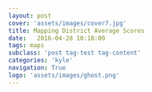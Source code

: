 ```yaml
---
layout: post
cover: 'assets/images/cover7.jpg'
title: Mapping District Average Scores
date:   2016-04-28 10:18:00
tags: maps
subclass: 'post tag-test tag-content'
categories: 'kyle'
navigation: True
logo: 'assets/images/ghost.png'
---
```

<script type="text/javascript" src="http://d3js.org/d3.v3.min.js"></script>
<script type="text/javascript" src="http://d3js.org/queue.v1.min.js"></script>
<script type="text/javascript" src="http://d3js.org/topojson.v0.min.js"></script>
<script src="http://d3js.org/queue.v1.min.js"></script>
<style>


	.info {
		padding: 6px 8px;
		font: 14px/16px Arial, Helvetica, sans-serif;
		background: white;
		background: rgba(255,255,255,0.8);
		box-shadow: 0 0 15px rgba(0,0,0,0.2);
		border-radius: 5px;
	}
	.info h4 {
		margin: 0 0 5px;
		color: #777;
	}
.legend {
	text-align: left;
	line-height: 18px;
	color: #555;
}
.legend i {
	width: 18px;
	height: 18px;
	float: left;
	margin-right: 8px;
	opacity: 0.7;
}
</style>
<div id="map">

</div>



<script>
queue()
    .defer(d3.json, 'district_map.json') // topojson polygons

    .await(doIt); // function that uses files

function doIt(error, schoolData) {
	console.warn('but'+error);
	console.warn('here');
function getColor(d) {
    return d > 3 ? '#3288bd' :
           d > 2  ? '#99d594' :
           d > 1  ? '#e6f598' :
           d > 0  ? '#ffffbf' :
           d > -1   ? '#fee08b' :
           d > -2   ? '#fc8d59' :
           d > -3   ? '#d53e4f' :
                      '#d53e4f';
}


var map = L.map('map').setView([47.6062, -122.3321], 11);
L.tileLayer('http://server.arcgisonline.com/ArcGIS/rest/services/Canvas/World_Light_Gray_Base/MapServer/tile/{z}/{y}/{x}', {
	maxZoom: 18,
	attribution: '&copy; <a href="http://www.openstreetmap.org/copyright">OpenStreetMap</a>'
}).addTo(map);



		// control that shows state info on hover
		var info = L.control();

		info.onAdd = function (map) {
			this._div = L.DomUtil.create('div', 'info');
			this.update();
			return this._div;
		};

		info.update = function (props) {
			this._div.innerHTML = '<h4>Achievement Gap</h4>' +  (props ?
				'<b>' + props.data_name + '</b><br />' + props.score + '% more White students meet standards than their Black peers'
				: 'Hover over a school');
		};

		info.addTo(map);

		// get border based on which is misisng
		function getBorderColor(d) {
			return d == 'white' ? 'white':
				  	 d == 'black' ? 'black':
						 d == 'none'  ? 'gray':
						 								 'gray';
		}

		// get color depending on population density value
		function getColor(d) {
		    return d > 3 ? '#3288bd' :
		           d > 2  ? '#99d594' :
		           d > 1  ? '#e6f598' :
		           d > 0  ? '#ffffbf' :
		           d > -1   ? '#fee08b' :
		           d > -2   ? '#fc8d59' :
		           d > -3   ? '#d53e4f' :
		                      '#d53e4f';
		}
		var lastClicked;

		function style(feature) {
			return {
				weight: 0.2,
				opacity: 1,
				color: getBorderColor('white'),
				dashArray: '3',
				fillOpacity: 0.7,
				fillColor: getColor(feature.properties.score)
			};
		}

		function highlightFeature(e) {
			var layer = e.target;

			layer.setStyle({
				weight: 5,
				color: getBorderColor('white'),
				dashArray: '',
				fillOpacity: 0.7
			});

			if (!L.Browser.ie && !L.Browser.opera) {
				layer.bringToFront();
			}

			info.update(layer.feature.properties);
			if (lastClicked) {
				resetHighlightClick(lastClicked);
			}
			lastClicked = e;
		}

		var geojson;

		function resetHighlightMouse(e) {
			geojson.resetStyle(e.target);
			info.update();
		}
		function resetHighlightClick(e) {
			geojson.resetStyle(e.target);

		}

		function zoomToFeature(e) {
			map.fitBounds(e.target.getBounds());
		}

		function onEachFeature(feature, layer) {
			layer.on({
				mouseover: highlightFeature,
				click: highlightFeature,
				mouseout: resetHighlightMouse,
				dblclick: zoomToFeature
			});
		}





			geojson = L.geoJson(schoolData, {
				style: style,
				onEachFeature: onEachFeature
			}).addTo(map);

		map.attributionControl.addAttribution('Assessment data &copy; <a href="http://www.k12.wa.us/">OSPI</a>');


		var legend = L.control({position: 'bottomright'});

		legend.onAdd = function (map) {

			var div = L.DomUtil.create('div', 'info legend'),
				grades = [-4, -3, -2, -1, 0, 1, 2, 3],
				labels = [],
				from, to;

			for (var i = 0; i < grades.length; i++) {
				from = grades[i];
				to = grades[i + 1];

				labels.push(
					'<i style="background:' + getColor(from + 1) + '"></i> ' +
					from + (to ? '&ndash;' + to : '+'));
			}

			div.innerHTML = labels.join('<br>');
			return div;
		};

		legend.addTo(map);

	};
</script>
